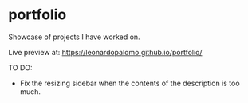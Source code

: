 # portfolio
Showcase of projects I have worked on.

Live preview at: https://leonardopalomo.github.io/portfolio/

TO DO:
- Fix the resizing sidebar when the contents of the description is too much.